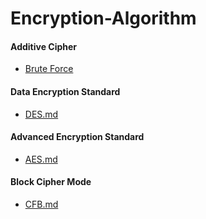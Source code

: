 # Encryption-Algorithm
#### Additive Cipher
* [Brute Force](https://github.com/wuzhiyi/Encryption-Algorithm/blob/master/Brute-Force-Additive-Cipher.c)</br>

#### Data Encryption Standard
* [DES.md](https://github.com/wuzhiyi/Encryption-Algorithm/blob/master/DES.md)</br>

#### Advanced Encryption Standard
* [AES.md](https://github.com/wuzhiyi/Encryption-Algorithm/blob/master/AES.md)</br>

#### Block Cipher Mode
* [CFB.md](https://github.com/wuzhiyi/Encryption-Algorithm/blob/master/CFB.md)</br>
